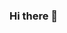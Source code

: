### Hi there 👋

<!--
**SAMUELJUM/SAMUELJUM** is a ✨ _special_ ✨ repository because its `README.md` (this file) appears on your GitHub profile.

Here are some ideas to get you started:

- 🔭 I’m currently working on ONLINE RAILWAY BOOKING STATION
- 🌱 I’m currently learning JavaScript 
- 👯 I’m looking to collaborate on oracle
- 🤔 I’m looking for help with vite
- 💬 Ask me about C
- 📫 How to reach me: jumasamuel237@gmail.com/+254708956980
- 😄 Pronouns: ...
- ⚡ Fun fact: ...
-->
